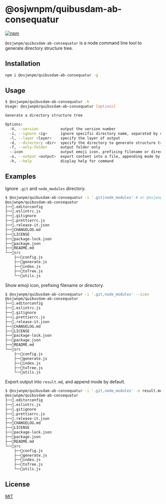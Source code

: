# @osjwnpm/quibusdam-ab-consequatur

[![npm](https://img.shields.io/npm/v/@osjwnpm/quibusdam-ab-consequatur)](https://www.npmjs.com/package/@osjwnpm/quibusdam-ab-consequatur)

`@osjwnpm/quibusdam-ab-consequatur` is a node command line tool to generate directory structure tree.

## Installation

```bash
npm i @osjwnpm/quibusdam-ab-consequatur -g
```

## Usage

```bash
$ @osjwnpm/quibusdam-ab-consequatur -h
Usage: @osjwnpm/quibusdam-ab-consequatur [options]

Generate a directory structure tree

Options:
  -V, --version          output the version number
  -i, --ignore <ig>      ignore specific directory name, separated by comma or '|'  
  -l, --layer <layer>    specify the layer of output
  -d, --directory <dir>  specify the directory to generate structure tree
  -f, --only-folder      output folder only
  --icon                 output emoji icon, prefixing filename or directory
  -o, --output <output>  export content into a file, appending mode by default      
  -h, --help             display help for command
```

## Examples

Ignore `.git` and `node_modules` directory.

```bash
$ @osjwnpm/quibusdam-ab-consequatur -i '.git|node_modules' # or @osjwnpm/quibusdam-ab-consequatur -i '.git,node_modules'
@osjwnpm/quibusdam-ab-consequatur
├──📄.editorconfig
├──📄.eslintrc.js
├──📄.gitignore
├──📄.prettierrc.js
├──📄.release-it.json
├──📄CHANGELOG.md
├──📄LICENSE
├──📄package-lock.json
├──📄package.json
├──📄README.md
└──📁src
    ├──📄config.js
    ├──📄generate.js
    ├──📄index.js
    ├──📄toTree.js
    └──📄utils.js
```

Show emoji icon, prefixing filename or directory.

```bash
$ @osjwnpm/quibusdam-ab-consequatur -i '.git,node_modules' --icon
@osjwnpm/quibusdam-ab-consequatur
├──📄.editorconfig
├──📄.eslintrc.js
├──📄.gitignore
├──📄.prettierrc.js
├──📄.release-it.json
├──📄CHANGELOG.md
├──📄LICENSE
├──📄package-lock.json
├──📄package.json
├──📄README.md
└──📁src
    ├──📄config.js
    ├──📄generate.js
    ├──📄index.js
    ├──📄toTree.js
    └──📄utils.js
```

Export output into `result.md`, and append mode by default.

```bash
$ @osjwnpm/quibusdam-ab-consequatur -i '.git,node_modules' -o result.md
@osjwnpm/quibusdam-ab-consequatur
├──📄.editorconfig
├──📄.eslintrc.js
├──📄.gitignore
├──📄.prettierrc.js
├──📄.release-it.json
├──📄CHANGELOG.md
├──📄LICENSE
├──📄package-lock.json
├──📄package.json
├──📄README.md
└──📁src
    ├──📄config.js
    ├──📄generate.js
    ├──📄index.js
    ├──📄toTree.js
    └──📄utils.js
```
## License

[MIT](./LICENSE)
